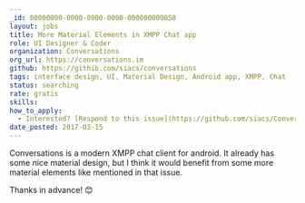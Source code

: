 ```yaml
---
_id: 00000000-0000-0000-0000-000000000058
layout: jobs
title: More Material Elements in XMPP Chat app
role: UI Designer & Coder 
organization: Conversations
org_url: https://conversations.im
github: https://githib.com/siacs/conversations
tags: interface design, UI, Material Design, Android app, XMPP, Chat
status: searching
rate: gratis
skills:
how_to_apply:
  - Interested? [Respond to this issue](https://github.com/siacs/Conversations/issues/2327) 
date_posted: 2017-03-15
---
```


Conversations is a modern XMPP chat client for android. It already has some nice
material design, but I think it would benefit from some more material elements
like mentioned in that issue.

Thanks in advance! 😊
